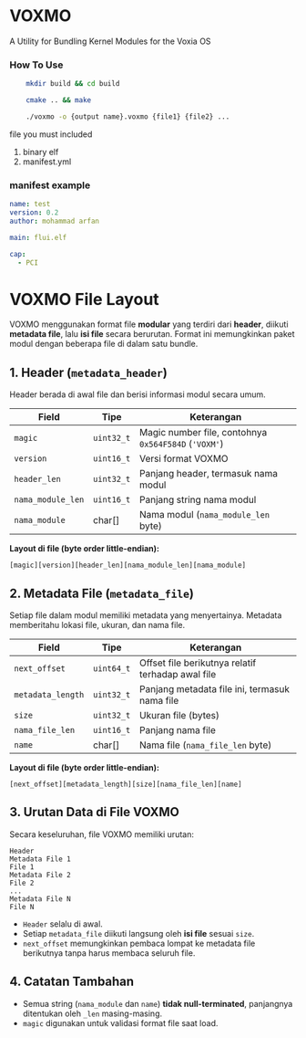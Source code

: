 # VOXMO
A Utility for Bundling Kernel Modules for the Voxia OS
### How To Use
```bash 
    mkdir build && cd build
```
```bash
    cmake .. && make
```
```bash
    ./voxmo -o {output name}.voxmo {file1} {file2} ...
```

file you must included
1.  binary elf
2.  manifest.yml

### manifest example
```yml
name: test
version: 0.2
author: mohammad arfan

main: flui.elf

cap:
  - PCI
```

# VOXMO File Layout

VOXMO menggunakan format file **modular** yang terdiri dari **header**, diikuti **metadata file**, lalu **isi file** secara berurutan. Format ini memungkinkan paket modul dengan beberapa file di dalam satu bundle.

## 1. Header (`metadata_header`)

Header berada di awal file dan berisi informasi modul secara umum.

| Field             | Tipe       | Keterangan                                           |
| ----------------- | ---------- | ---------------------------------------------------- |
| `magic`           | `uint32_t` | Magic number file, contohnya `0x564F584D` (`'VOXM'`) |
| `version`         | `uint16_t` | Versi format VOXMO                                   |
| `header_len`      | `uint32_t` | Panjang header, termasuk nama modul                  |
| `nama_module_len` | `uint16_t` | Panjang string nama modul                            |
| `nama_module`     | char[]     | Nama modul (`nama_module_len` byte)                  |

**Layout di file (byte order little-endian):**

```
[magic][version][header_len][nama_module_len][nama_module]
```

## 2. Metadata File (`metadata_file`)

Setiap file dalam modul memiliki metadata yang menyertainya. Metadata memberitahu lokasi file, ukuran, dan nama file.

| Field             | Tipe       | Keterangan                                        |
| ----------------- | ---------- | ------------------------------------------------- |
| `next_offset`     | `uint64_t` | Offset file berikutnya relatif terhadap awal file |
| `metadata_length` | `uint32_t` | Panjang metadata file ini, termasuk nama file     |
| `size`            | `uint32_t` | Ukuran file (bytes)                               |
| `nama_file_len`   | `uint16_t` | Panjang nama file                                 |
| `name`            | char[]     | Nama file (`nama_file_len` byte)                  |

**Layout di file (byte order little-endian):**

```
[next_offset][metadata_length][size][nama_file_len][name]
```

## 3. Urutan Data di File VOXMO

Secara keseluruhan, file VOXMO memiliki urutan:

```
Header
Metadata File 1
File 1
Metadata File 2
File 2
...
Metadata File N
File N
```

* `Header` selalu di awal.
* Setiap `metadata_file` diikuti langsung oleh **isi file** sesuai `size`.
* `next_offset` memungkinkan pembaca lompat ke metadata file berikutnya tanpa harus membaca seluruh file.

## 4. Catatan Tambahan

* Semua string (`nama_module` dan `name`) **tidak null-terminated**, panjangnya ditentukan oleh `_len` masing-masing.
* `magic` digunakan untuk validasi format file saat load.
